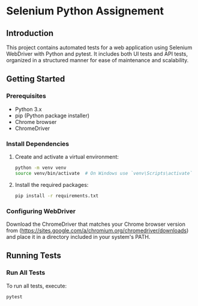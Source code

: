 # Selenium Python Assignement 

## Introduction
This project contains automated tests for a web application using Selenium WebDriver with Python and pytest. It includes both UI tests and API tests, organized in a structured manner for ease of maintenance and scalability.

## Getting Started

### Prerequisites
- Python 3.x
- pip (Python package installer)
- Chrome browser
- ChromeDriver

### Install Dependencies
1. Create and activate a virtual environment:
    ```bash
    python -m venv venv
    source venv/bin/activate  # On Windows use `venv\Scripts\activate`
    ```

2. Install the required packages:
    ```bash
    pip install -r requirements.txt
    ```

### Configuring WebDriver
Download the ChromeDriver that matches your Chrome browser version from
(https://sites.google.com/a/chromium.org/chromedriver/downloads) and place it in a directory included in your system's PATH.

## Running Tests
### Run All Tests
To run all tests, execute:
```bash
pytest
